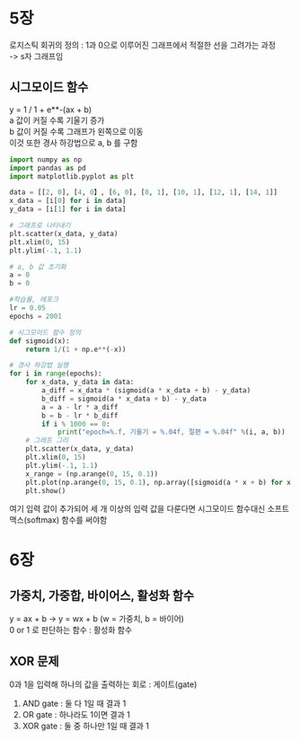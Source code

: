 # 5장
로지스틱 회귀의 정의 : 1과 0으로 이루어진 그래프에서 적절한 선을 그려가는 과정\
-> s자 그래프임
## 시그모이드 함수
y = 1 / 1 + e**-(ax + b)\
a 값이 커질 수록 기울기 증가\
b 값이 커질 수록 그래프가 왼쪽으로 이동\
이것 또한 경사 하강법으로 a, b 를 구함
```python
import numpy as np
import pandas as pd
import matplotlib.pyplot as plt

data = [[2, 0], [4, 0】, [6, 0], [8, 1], [10, 1], [12, 1], [14, 1]]
x_data = [i[0] for i in data]
y_data = [i[1] for i in data]

# 그래프로 나타내기
plt.scatter(x_data, y_data)
plt.xlim(0, 15)
plt.ylim(-.1, 1.1)

# a, b 값 초기화
a = 0
b = 0

#학습률, 에포크
lr = 0.05
epochs = 2001

# 시그모이드 함수 정의
def sigmoid(x):
    return 1/(1 + np.e**(-x))

# 경사 하강법 실행
for i in range(epochs):
    for x_data, y_data in data:
        a_diff = x_data * (sigmoid(a * x_data + b) - y_data)
        b_diff = sigmoid(a * x_data + b) - y_data
        a = a - lr * a_diff
        b = b - lr * b_diff
        if i % 1000 == 0:
            print("epoch=%.f, 기울기 = %.04f, 절편 = %.04f" %(i, a, b))
    # 그래프 그리
    plt.scatter(x_data, y_data)
    plt.xlim(0, 15)
    plt.ylim(-.1, 1.1)
    x_range = (np.arange(0, 15, 0.1))
    plt.plot(np.arange(0, 15, 0.1), np.array([sigmoid(a * x + b) for x in x_range]))
    plt.show()
```

여기 입력 값이 추가되어 세 개 이상의 입력 값을 다룬다면 시그모이드 함수대신 소프트맥스(softmax) 함수를 써야함
# 6장
## 가중치, 가중합, 바이어스, 활성화 함수
y = ax + b -> y = wx + b (w = 가중치, b = 바이어)\
0 or 1 로 판단하는 함수 : 활성화 함수
## XOR 문제
0과 1을 입력해 하나의 값을 출력하는 회로 : 게이트(gate)
1. AND gate : 둘 다 1일 때 결과 1
2. OR gate : 하나라도 1이면 결과 1
3. XOR gate : 둘 중 하나만 1일 때 결과 1

